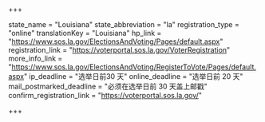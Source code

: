 +++

state_name = "Louisiana"
state_abbreviation = "la"
registration_type = "online"
translationKey = "Louisiana"
hp_link = "https://www.sos.la.gov/ElectionsAndVoting/Pages/default.aspx"
registration_link = "https://voterportal.sos.la.gov/VoterRegistration"
more_info_link = "https://www.sos.la.gov/ElectionsAndVoting/RegisterToVote/Pages/default.aspx"
ip_deadline = "选举日前30 天"
online_deadline = "选举日前 20 天"
mail_postmarked_deadline = "必须在选举日前 30 天盖上邮戳"
confirm_registration_link = "https://voterportal.sos.la.gov/"

+++